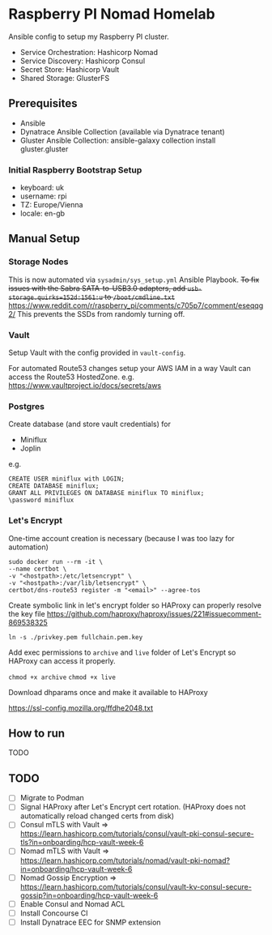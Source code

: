 # Raspberry PI Nomad Homelab

Ansible config to setup my Raspberry PI cluster.

- Service Orchestration: Hashicorp Nomad
- Service Discovery: Hashicorp Consul
- Secret Store: Hashicorp Vault
- Shared Storage: GlusterFS

## Prerequisites

- Ansible
- Dynatrace Ansible Collection (available via Dynatrace tenant)
- Gluster Ansible Collection: ansible-galaxy collection install gluster.gluster

### Initial Raspberry Bootstrap Setup

- keyboard: uk
- username: rpi
- TZ: Europe/Vienna
- locale: en-gb

## Manual Setup

### Storage Nodes

This is now automated via `sysadmin/sys_setup.yml` Ansible Playbook.
~~To fix issues with the Sabra SATA-to-USB3.0 adapters, add `usb-storage.quirks=152d:1561:u` to `/boot/cmdline.txt`~~
https://www.reddit.com/r/raspberry_pi/comments/c705p7/comment/eseqqg2/
This prevents the SSDs from randomly turning off.

### Vault

Setup Vault with the config provided in `vault-config`.

For automated Route53 changes setup your AWS IAM in a way Vault can access the Route53 HostedZone.
e.g. https://www.vaultproject.io/docs/secrets/aws

### Postgres

Create database (and store vault credentials) for
- Miniflux
- Joplin

e.g.
```
CREATE USER miniflux with LOGIN;
CREATE DATABASE miniflux;
GRANT ALL PRIVILEGES ON DATABASE miniflux TO miniflux;
\password miniflux
```

### Let's Encrypt

One-time account creation is necessary (because I was too lazy for automation)

```
sudo docker run --rm -it \
--name certbot \
-v "<hostpath>:/etc/letsencrypt" \
-v "<hostpath>:/var/lib/letsencrypt" \
certbot/dns-route53 register -m "<email>" --agree-tos
```

Create symbolic link in let's encrypt folder so HAProxy can properly resolve the key file
https://github.com/haproxy/haproxy/issues/221#issuecomment-869538325

`ln -s ./privkey.pem fullchain.pem.key`

Add exec permissions to `archive` and `live` folder of Let's Encrypt so HAProxy can access it properly.

`chmod +x archive`
`chmod +x live`

Download dhparams once and make it available to HAProxy

https://ssl-config.mozilla.org/ffdhe2048.txt

## How to run

TODO

## TODO

- [ ] Migrate to Podman
- [ ] Signal HAProxy after Let's Encrypt cert rotation. (HAProxy does not automatically reload changed certs from disk)
- [ ] Consul mTLS with Vault => https://learn.hashicorp.com/tutorials/consul/vault-pki-consul-secure-tls?in=onboarding/hcp-vault-week-6
- [ ] Nomad mTLS with Vault => https://learn.hashicorp.com/tutorials/nomad/vault-pki-nomad?in=onboarding/hcp-vault-week-6
- [ ] Nomad Gossip Encryption => https://learn.hashicorp.com/tutorials/consul/vault-kv-consul-secure-gossip?in=onboarding/hcp-vault-week-6
- [ ] Enable Consul and Nomad ACL
- [ ] Install Concourse CI
- [ ] Install Dynatrace EEC for SNMP extension